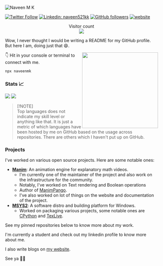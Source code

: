 <!--
**naveen521kk/naveen521kk** is a ✨ _special_ ✨ repository because its `README.md` (this file) appears on your GitHub profile.

Here are some ideas to get you started:

- 🔭 I’m currently working on ...
- 🌱 I’m currently learning ...
- 👯 I’m looking to collaborate on ...
- 🤔 I’m looking for help with ...
- 💬 Ask me about ...
- 📫 How to reach me: ...
- 😄 Pronouns: ...
- ⚡ Fun fact: ...
-->

![Naveen M K](https://github.com/naveen521kk/naveen521kk/assets/49693820/3dc837fe-52da-425e-b105-fe8b2e9638ea)

[![Twitter Follow](https://img.shields.io/twitter/follow/naveen521kk?label=Follow)](https://twitter.com/intent/follow?screen_name=naveen521kk)
[![Linkedin: naveen521kk](https://img.shields.io/badge/-naveen521kk-blue?style=flat-square&logo=Linkedin&logoColor=white&link=https://www.linkedin.com/in/naveen521kk/)](https://www.linkedin.com/in/naveen521kk/)
[![GitHub followers](https://img.shields.io/github/followers/naveen521kk?label=Follow&style=social)](https://github.com/naveen521kk)
[![website](https://img.shields.io/badge/Website-46a2f1.svg?&style=flat-square&logo=Google-Chrome&logoColor=white&link=https://www.naveenmk.me/)](https://www.naveenmk.me/)

<p align="center"> 
  Visitor count<br>
  <img src="https://profile-counter.glitch.me/naveen521kk/count.svg" />
</p>

Wow, I never thought I would be writing a README for my GitHub profile. But here I am, doing just that 😄.

<img src="https://github.com/naveen521kk/naveen521kk/assets/49693820/8182173f-5d55-4eac-b816-d5665659cafc" width="250"  align="right">

👇 Hit in your console or terminal to connect with me.

```bash
npx naveenmk
```

### Stats 📈


<picture>
  <source
    srcset="https://github-readme-stats.vercel.app/api?username=naveen521kk&show_icons=true&theme=dark&hide_border=true"
    media="(prefers-color-scheme: dark)"
  />
  <source
    srcset="https://github-readme-stats.vercel.app/api?username=naveen521kk&show_icons=true&hide_border=true"
    media="(prefers-color-scheme: light), (prefers-color-scheme: no-preference)"
  />
  <img src="https://github-readme-stats.vercel.app/api?username=naveen521kk&show_icons=true&hide_border=true" />
</picture>

<picture>
  <source
    srcset="https://github-readme-stats.vercel.app/api/top-langs/?username=naveen521kk&hide=Jupyter%20Notebook&layout=compact&theme=dark&hide_border=true"
    media="(prefers-color-scheme: dark)"
  />
  <source
    srcset="https://github-readme-stats.vercel.app/api/top-langs/?username=naveen521kk&hide=Jupyter%20Notebook&layout=compact&hide_border=true"
    media="(prefers-color-scheme: light), (prefers-color-scheme: no-preference)"
  />
  <img src="https://github-readme-stats.vercel.app/api/top-langs/?username=naveen521kk&hide=Jupyter%20Notebook&layout=compact&hide_border=true" />
</picture>


> [!NOTE]\
> Top languages does not indicate my skill level or anything like that. It is just a metric of which languages have been hosted by me on GitHub based on the usage across repositories. There are others which I haven't put up on GitHub.

### Projects

I've worked on various open source projects. Here are some notable ones:

- [**Manim**](https://manim.community/): An animation engine for explanatory math videos. 
    - I'm currently one of the maintainer of the project and also work on the infrastructure for the community.
    - Notably, I've worked on Text rendering and Boolean operations
    - Author of [ManimPango](https://github.com/ManimCommunity/ManimPango).
    - I've also worked on lot of things on the website and documentation of the project.
- [**MSYS2**](https://www.msys2.org/): A software distro and building platform for Windows.
    - Worked on packaging various projects, some notable ones are [CPython](https://github.com/msys2-contrib/cpython-mingw) and [TexLive](https://github.com/msys2/msys2-texlive/).

See my pinned repositories below to know more about my work.

I'm currently a student and check out my linkedin profile to know more about me.

I also write blogs on [my website](https://www.naveenmk.me/).

See ya 👋🏼

